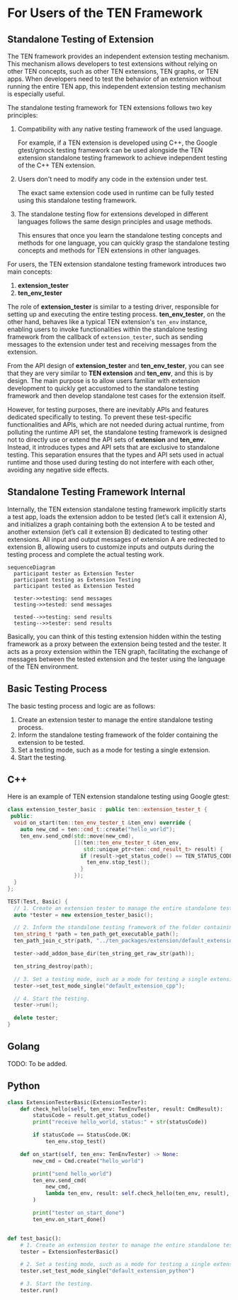 # For Users of the TEN Framework

## Standalone Testing of Extension

The TEN framework provides an independent extension testing mechanism. This mechanism allows developers to test extensions without relying on other TEN concepts, such as other TEN extensions, TEN graphs, or TEN apps. When developers need to test the behavior of an extension without running the entire TEN app, this independent extension testing mechanism is especially useful.

The standalone testing framework for TEN extensions follows two key principles:

1. Compatibility with any native testing framework of the used language.

   For example, if a TEN extension is developed using C++, the Google gtest/gmock testing framework can be used alongside the TEN extension standalone testing framework to achieve independent testing of the C++ TEN extension.

2. Users don't need to modify any code in the extension under test.

   The exact same extension code used in runtime can be fully tested using this standalone testing framework.

3. The standalone testing flow for extensions developed in different languages follows the same design principles and usage methods.

   This ensures that once you learn the standalone testing concepts and methods for one language, you can quickly grasp the standalone testing concepts and methods for TEN extensions in other languages.

For users, the TEN extension standalone testing framework introduces two main concepts:

1. **extension_tester**
2. **ten_env_tester**

The role of **extension_tester** is similar to a testing driver, responsible for setting up and executing the entire testing process. **ten_env_tester**, on the other hand, behaves like a typical TEN extension's `ten_env` instance, enabling users to invoke functionalities within the standalone testing framework from the callback of `extension_tester`, such as sending messages to the extension under test and receiving messages from the extension.

From the API design of **extension_tester** and **ten_env_tester**, you can see that they are very similar to **TEN extension** and **ten_env**, and this is by design. The main purpose is to allow users familiar with extension development to quickly get accustomed to the standalone testing framework and then develop standalone test cases for the extension itself.

However, for testing purposes, there are inevitably APIs and features dedicated specifically to testing. To prevent these test-specific functionalities and APIs, which are not needed during actual runtime, from polluting the runtime API set, the standalone testing framework is designed not to directly use or extend the API sets of **extension** and **ten_env**. Instead, it introduces types and API sets that are exclusive to standalone testing. This separation ensures that the types and API sets used in actual runtime and those used during testing do not interfere with each other, avoiding any negative side effects.

## Standalone Testing Framework Internal

Internally, the TEN extension standalone testing framework implicitly starts a test app, loads the extension addon to be tested (let’s call it extension A), and initializes a graph containing both the extension A to be tested and another extension (let’s call it extension B) dedicated to testing other extensions. All input and output messages of extension A are redirected to extension B, allowing users to customize inputs and outputs during the testing process and complete the actual testing work.

```mermaid
sequenceDiagram
  participant tester as Extension Tester
  participant testing as Extension Testing
  participant tested as Extension Tested

  tester->>testing: send messages
  testing->>tested: send messages

  tested-->>testing: send results
  testing-->>tester: send results
```

Basically, you can think of this testing extension hidden within the testing framework as a proxy between the extension being tested and the tester. It acts as a proxy extension within the TEN graph, facilitating the exchange of messages between the tested extension and the tester using the language of the TEN environment.

## Basic Testing Process

The basic testing process and logic are as follows:

1. Create an extension tester to manage the entire standalone testing process.
2. Inform the standalone testing framework of the folder containing the extension to be tested.
3. Set a testing mode, such as a mode for testing a single extension.
4. Start the testing.

## C++

Here is an example of TEN extension standalone testing using Google gtest:

```c++
class extension_tester_basic : public ten::extension_tester_t {
 public:
  void on_start(ten::ten_env_tester_t &ten_env) override {
    auto new_cmd = ten::cmd_t::create("hello_world");
    ten_env.send_cmd(std::move(new_cmd),
                     [](ten::ten_env_tester_t &ten_env,
                        std::unique_ptr<ten::cmd_result_t> result) {
                       if (result->get_status_code() == TEN_STATUS_CODE_OK) {
                         ten_env.stop_test();
                       }
                     });
  }
};

TEST(Test, Basic) {
  // 1. Create an extension tester to manage the entire standalone testing process.
  auto *tester = new extension_tester_basic();

  // 2. Inform the standalone testing framework of the folder containing the extension to be tested.
  ten_string_t *path = ten_path_get_executable_path();
  ten_path_join_c_str(path, "../ten_packages/extension/default_extension_cpp/");

  tester->add_addon_base_dir(ten_string_get_raw_str(path));

  ten_string_destroy(path);

  // 3. Set a testing mode, such as a mode for testing a single extension.
  tester->set_test_mode_single("default_extension_cpp");

  // 4. Start the testing.
  tester->run();

  delete tester;
}
```

## Golang

TODO: To be added.

## Python

```python
class ExtensionTesterBasic(ExtensionTester):
    def check_hello(self, ten_env: TenEnvTester, result: CmdResult):
        statusCode = result.get_status_code()
        print("receive hello_world, status:" + str(statusCode))

        if statusCode == StatusCode.OK:
            ten_env.stop_test()

    def on_start(self, ten_env: TenEnvTester) -> None:
        new_cmd = Cmd.create("hello_world")

        print("send hello_world")
        ten_env.send_cmd(
            new_cmd,
            lambda ten_env, result: self.check_hello(ten_env, result),
        )

        print("tester on_start_done")
        ten_env.on_start_done()


def test_basic():
    # 1. Create an extension tester to manage the entire standalone testing process.
    tester = ExtensionTesterBasic()

    # 2. Set a testing mode, such as a mode for testing a single extension.
    tester.set_test_mode_single("default_extension_python")

    # 3. Start the testing.
    tester.run()
```
